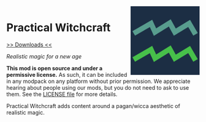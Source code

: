 <img src="icon.png" align="right" width="180px"/>

# Practical Witchcraft


[>> Downloads <<](https://github.com/CottonMC/PracticalWitchcraft/releases)

*Realistic magic for a new age*

**This mod is open source and under a permissive license.** As such, it can be included in any modpack on any platform without prior permission. We appreciate hearing about people using our mods, but you do not need to ask to use them. See the [LICENSE file](LICENSE) for more details.

Practical Witchcraft adds content around a pagan/wicca aesthetic of realistic magic.
